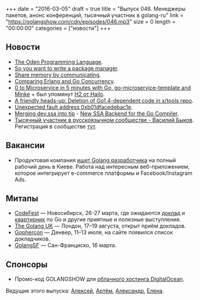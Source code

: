 +++
date = "2016-03-05"
draft = true
title = "Выпуск 046. Менеджеры пакетов, анонс конференций, тысячный участник в golang-ru"
link = "https://golangshow.com/cdn/episodes/046.mp3"
size = 0
length = "00:00:00"
categories = ["новости"]
+++

## Новости
- [The Oden Programming Language](http://oden-lang.org).
- [So you want to write a package manager](https://medium.com/@sdboyer/so-you-want-to-write-a-package-manager-4ae9c17d9527).
- [Share memory by communicating](http://blog.carlsensei.com/post/140120672177).
- [Comparing Erlang and Go Concurrency](https://www.youtube.com/watch?v=2yiKUIDFc2I).
- [0 to Microservice in 5 minutes with Go, go-microservice-template and Minke](http://nicholasjackson.github.io/microservices/go/building-and-testing-microservices-part1/) + был упомянут [H2 от Hailo](https://github.com/hailocab/H2).
- [A friendly heads-up: Deletion of Go1.4-dependent code in x/tools repo](https://groups.google.com/forum/#!topic/golang-dev/B-mS3yEKXRU).
- [Unexpected fault address 0xb01dfacedebac1e](https://github.com/golang/go/issues/14631).
- [Merging dev.ssa into tip](https://groups.google.com/forum/#!topic/golang-dev/49VaiLCDbeQ) - [New SSA Backend for the Go Compiler](https://docs.google.com/document/u/1/d/1szwabPJJc4J-igUZU4ZKprOrNRNJug2JPD8OYi3i1K0/mobilebasic?pli=1).
- [Тысячный участник в русскоязычном сообществе - Василий Быков](https://golang-ru.slack.com/archives/general/p1457083802005533). Регистрация в сообществе [тут](http://4gophers.ru/slack).

## Вакансии
- Продуктовая компания [ищет ‪‎Golang‬ разработчика](https://retargetapp.workable.com/jobs/207770) на полный рабочий день в Киеве. Работа над интересным веб-приложением, которое интегрирует e-commerce платформы и Facebook/Instagram Ads.

## Митапы
- [CodeFest](http://codefest.ru) — Новосибирск, 26-27 марта, где ожидаются [доклад](http://2016.codefest.ru/lecture/1068) и [квартирник](http://2016.codefest.ru/lecture/1121) по Go и другие приятные и полезные выступления.
- [The Golang UK](http://golanguk.com) — Лондон, 17–19 августа, открыт приём докладов.
- [Gophercon](https://gophercon.com) — Денвер, 11–13 июля, на сайте появился список докладчиков.
- [GolangSF](http://www.meetup.com/golangsf/) — Сан-Франциско, 16 марта.

## Спонсоры
- Промо-код GOLANGSHOW для [облачного хостинга DigitalOcean](https://www.digitalocean.com/?utm_campaign=golangshow&utm_medium=podcast&refcode=63eedb038a3e).

Ведущие этого выпуска: [Алексей](https://twitter.com/paaleksey), [Артём](https://twitter.com/miolini), [Александр](https://twitter.com/LK4D4math), [Елена](https://twitter.com/webdeva).
